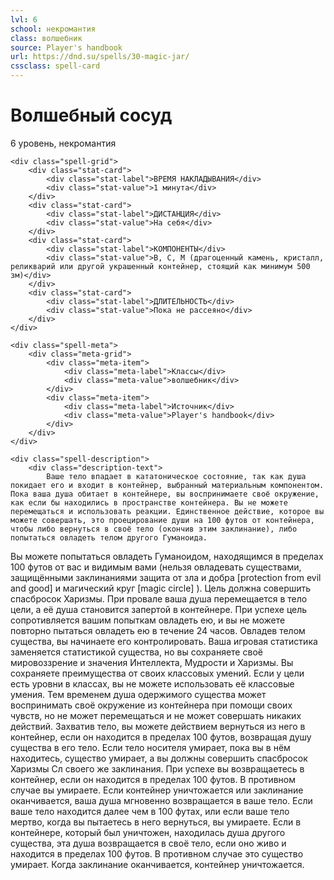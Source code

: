 ```yaml
---
lvl: 6
school: некромантия
class: волшебник
source: Player's handbook
url: https://dnd.su/spells/30-magic-jar/
cssclass: spell-card
---
```


<div class="spell-container">
    <div class="spell-header">
        <h1 class="spell-name">Волшебный сосуд</h1>
        <div class="spell-level">6 уровень, некромантия</div>
    </div>
    
    <div class="spell-grid">
        <div class="stat-card">
            <div class="stat-label">ВРЕМЯ НАКЛАДЫВАНИЯ</div>
            <div class="stat-value">1 минута</div>
        </div>
        <div class="stat-card">
            <div class="stat-label">ДИСТАНЦИЯ</div>
            <div class="stat-value">На себя</div>
        </div>
        <div class="stat-card">
            <div class="stat-label">КОМПОНЕНТЫ</div>
            <div class="stat-value">В, С, М (драгоценный камень, кристалл, реликварий или другой украшенный контейнер, стоящий как минимум 500 зм)</div>
        </div>
        <div class="stat-card">
            <div class="stat-label">ДЛИТЕЛЬНОСТЬ</div>
            <div class="stat-value">Пока не рассеяно</div>
        </div>
    </div>
    
    <div class="spell-meta">
        <div class="meta-grid">
            <div class="meta-item">
                <div class="meta-label">Классы</div>
                <div class="meta-value">волшебник</div>
            </div>
            <div class="meta-item">
                <div class="meta-label">Источник</div>
                <div class="meta-value">Player's handbook</div>
            </div>
        </div>
    </div>
    
    <div class="spell-description">
        <div class="description-text">
            Ваше тело впадает в кататоническое состояние, так как душа покидает его и входит в контейнер, выбранный материальным компонентом. Пока ваша душа обитает в контейнере, вы воспринимаете своё окружение, как если бы находились в пространстве контейнера. Вы не можете перемещаться и использовать реакции. Единственное действие, которое вы можете совершать, это проецирование души на 100 футов от контейнера, чтобы либо вернуться в своё тело (окончив этим заклинание), либо попытаться овладеть телом другого Гуманоида.
Вы можете попытаться овладеть Гуманоидом, находящимся в пределах 100 футов от вас и видимым вами (нельзя овладевать существами, защищёнными заклинаниями защита от зла и добра [protection from evil and good] и магический круг [magic circle] ). Цель должна совершить спасбросок Харизмы. При провале ваша душа перемещается в тело цели, а её душа становится запертой в контейнере. При успехе цель сопротивляется вашим попыткам овладеть ею, и вы не можете повторно пытаться овладеть ею в течение 24 часов.
Овладев телом существа, вы начинаете его контролировать. Ваша игровая статистика заменяется статистикой существа, но вы сохраняете своё мировоззрение и значения Интеллекта, Мудрости и Харизмы. Вы сохраняете преимущества от своих классовых умений. Если у цели есть уровни в классах, вы не можете использовать её классовые умения.
Тем временем душа одержимого существа может воспринимать своё окружение из контейнера при помощи своих чувств, но не может перемещаться и не может совершать никаких действий.
Захватив тело, вы можете действием вернуться из него в контейнер, если он находится в пределах 100 футов, возвращая душу существа в его тело. Если тело носителя умирает, пока вы в нём находитесь, существо умирает, а вы должны совершить спасбросок Харизмы Сл своего же заклинания. При успехе вы возвращаетесь в контейнер, если он находится в пределах 100 футов. В противном случае вы умираете.
Если контейнер уничтожается или заклинание оканчивается, ваша душа мгновенно возвращается в ваше тело. Если ваше тело находится далее чем в 100 футах, или если ваше тело мертво, когда вы пытаетесь в него вернуться, вы умираете. Если в контейнере, который был уничтожен, находилась душа другого существа, эта душа возвращается в своё тело, если оно живо и находится в пределах 100 футов. В противном случае это существо умирает.
Когда заклинание оканчивается, контейнер уничтожается.
        </div>
    </div>
</div>